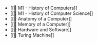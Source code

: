 - [[🌱 M1 - History of Computers]]
- [[🌱 M1 - History of Computer Science]]
- [[🌱 Anatomy of a Computer]]
- [[🌱 Memory of a Computer]]
- [[🌱 Hardware and Software]]
- [[🌱 Turing Machine]]